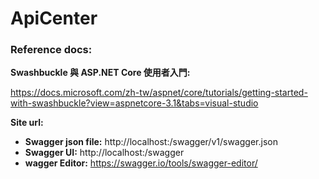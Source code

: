 # ApiCenter


### Reference docs:

**Swashbuckle 與 ASP.NET Core 使用者入門:**

https://docs.microsoft.com/zh-tw/aspnet/core/tutorials/getting-started-with-swashbuckle?view=aspnetcore-3.1&tabs=visual-studio

**Site url:**

- **Swagger json file:** http://localhost:<port>/swagger/v1/swagger.json
- **Swagger UI:** http://localhost:<port>/swagger
- **wagger Editor:** https://swagger.io/tools/swagger-editor/